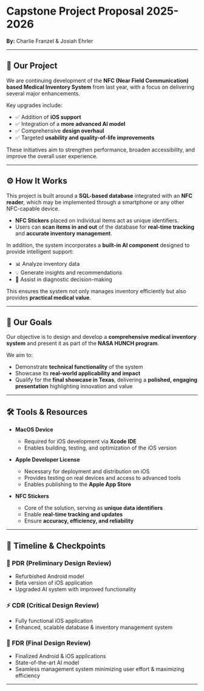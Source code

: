 # Capstone Project Proposal 2025-2026  
**By:** Charlie Franzel & Josiah Ehrler  

---

## 📌 Our Project  
We are continuing development of the **NFC (Near Field Communication) based Medical Inventory System** from last year, with a focus on delivering several major enhancements.  

Key upgrades include:  
- ✅ Addition of **iOS support**  
- ✅ Integration of a **more advanced AI model**  
- ✅ Comprehensive **design overhaul**  
- ✅ Targeted **usability and quality-of-life improvements**  

These initiatives aim to strengthen performance, broaden accessibility, and improve the overall user experience.  

---

## ⚙️ How It Works  
This project is built around a **SQL-based database** integrated with an **NFC reader**, which may be implemented through a smartphone or any other NFC-capable device.  

- **NFC Stickers** placed on individual items act as unique identifiers.  
- Users can **scan items in and out** of the database for **real-time tracking** and **accurate inventory management**.  

In addition, the system incorporates a **built-in AI component** designed to provide intelligent support:  
- 📊 Analyze inventory data  
- 💡 Generate insights and recommendations  
- 🏥 Assist in diagnostic decision-making  

This ensures the system not only manages inventory efficiently but also provides **practical medical value**.  

---

## 🎯 Our Goals  
Our objective is to design and develop a **comprehensive medical inventory system** and present it as part of the **NASA HUNCH program**.  

We aim to:  
- Demonstrate **technical functionality** of the system  
- Showcase its **real-world applicability and impact**  
- Qualify for the **final showcase in Texas**, delivering a **polished, engaging presentation** highlighting innovation and value  

---

## 🛠 Tools & Resources  

- **MacOS Device**  
  - Required for iOS development via **Xcode IDE**  
  - Enables building, testing, and optimization of the iOS version  

- **Apple Developer License**  
  - Necessary for deployment and distribution on iOS  
  - Provides testing on real devices and access to advanced tools  
  - Enables publishing to the **Apple App Store**  

- **NFC Stickers**  
  - Core of the solution, serving as **unique data identifiers**  
  - Enable **real-time tracking and updates**  
  - Ensure **accuracy, efficiency, and reliability**  

---

## 📅 Timeline & Checkpoints  

### 📝 PDR (Preliminary Design Review)  
- Refurbished Android model  
- Beta version of iOS application  
- Upgraded AI system with improved functionality  

### ⚡ CDR (Critical Design Review)  
- Fully functional iOS application  
- Enhanced, scalable database & inventory management system  

### 🚀 FDR (Final Design Review)  
- Finalized Android & iOS applications  
- State-of-the-art AI model  
- Seamless management system minimizing user effort & maximizing efficiency  

---
 